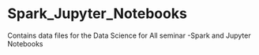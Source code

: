 # Spark_Jupyter_Notebooks
Contains data files for the Data Science for All seminar -Spark and Jupyter Notebooks
